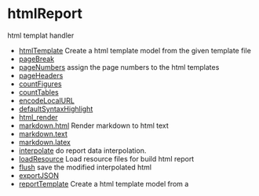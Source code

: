 ﻿# htmlReport

html templat handler

+ [htmlTemplate](htmlReport/htmlTemplate.1) Create a html template model from the given template file
+ [pageBreak](htmlReport/pageBreak.1) 
+ [pageNumbers](htmlReport/pageNumbers.1) assign the page numbers to the html templates
+ [pageHeaders](htmlReport/pageHeaders.1) 
+ [countFigures](htmlReport/countFigures.1) 
+ [countTables](htmlReport/countTables.1) 
+ [encodeLocalURL](htmlReport/encodeLocalURL.1) 
+ [defaultSyntaxHighlight](htmlReport/defaultSyntaxHighlight.1) 
+ [html_render](htmlReport/html_render.1) 
+ [markdown.html](htmlReport/markdown.html.1) Render markdown to html text
+ [markdown.text](htmlReport/markdown.text.1) 
+ [markdown.latex](htmlReport/markdown.latex.1) 
+ [interpolate](htmlReport/interpolate.1) do report data interpolation.
+ [loadResource](htmlReport/loadResource.1) Load resource files for build html report
+ [flush](htmlReport/flush.1) save the modified interpolated html
+ [exportJSON](htmlReport/exportJSON.1) 
+ [reportTemplate](htmlReport/reportTemplate.1) Create a html template model from a 
